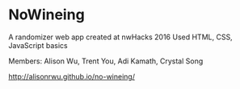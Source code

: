 # NoWineing

A randomizer web app created at nwHacks 2016
Used HTML, CSS, JavaScript basics

Members:
Alison Wu, Trent You, Adi Kamath, Crystal Song

http://alisonrwu.github.io/no-wineing/
